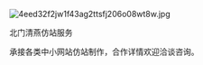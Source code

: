 
![4eed32f2jw1f43ag2ttsfj206o08wt8w.jpg](https://image.bmqy.net/upload/38d171da34cc5ca9aec80749ef63ed98.jpg)


北门清燕仿站服务


承接各类中小网站仿站制作，合作详情欢迎洽谈咨询。

